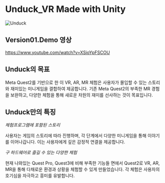 # Unduck_VR Made with Unity

 ![Unduck](https://github.com/user-attachments/assets/5488a343-1f6e-443b-b21b-6c48b81bc194)


 
## Version01.Demo 영상

https://www.youtube.com/watch?v=XSioYpFSCOU

## Unduck의 목표

Meta Quest2를 기반으로 한 이 VR, AR, MR 체험은 사용자가 몰입할 수 있는 스토리와 재미있는 미니게임을 결합하여 제공합니다. 기존 Meta Quest2의 부족한 MR 경험을 보완하고, 다양한 체험을 통해 새로운 차원의 재미를 선사하는 것이 목표입니다.

## Unduck만의 특징

*체험프로그램에 포함된 스토리*

사용자는 게임의 스토리에 따라 진행하며, 각 단계에서 다양한 미니게임을 통해 이야기를 이어나갑니다. 이는 사용자에게 깊은 감정적 연결을 제공합니다.

  
*구 하드웨어로 즐길 수 있는 다양한 체험*

현재 나와있는 Quest Pro, Quest3에 비해 부족한 기능들 면에서 Quest2로 VR, AR, MR을 통해 다채로운 환경과 상황을 체험할 수 있게 만들었습니다. 각 체험은 사용자의 호기심을 자극하고 흥미를 유발합니다.
